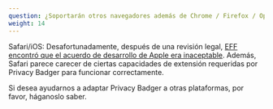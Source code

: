 ```yaml
---
question: ¿Soportarán otros navegadores además de Chrome / Firefox / Opera?
weight: 14
---
```


Safari/iOS: Desafortunadamente, después de una revisión legal, [EFF encontró que el acuerdo de desarrollo de Apple era inaceptable](https://www.eff.org/deeplinks/2014/12/sorry-iphone-users-apples-dev-agreement-means-no-eff-mobile-app-iphone). Además, Safari parece carecer de ciertas capacidades de extensión requeridas por Privacy Badger para funcionar correctamente.

Si desea ayudarnos a adaptar Privacy Badger a otras plataformas, por favor, háganoslo saber.
